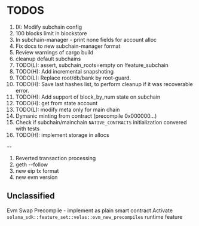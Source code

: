 # TODOS

1. IX: Modify subchain config
2. 100 blocks limit in blockstore
3. In subchain-manager - print none fields for account alloc
4. Fix docs to new subchain-manager format
5. Review warnings of cargo build
6. cleanup default subchains
7. TODO(L): assert, subchain_roots=empty on !feature_subchain
8. TODO(H): Add incremental snapshoting
9. TODO(L): Replace root/db/bank by root-guard.
10. TODO(H): Save last hashes list, to perform cleanup if it was recoverable error.
11. TODO(H): Add support of block_by_num state on subchain
12. TODO(H): get from state account
13. TODO(L): modify meta only for main chain
14. Dymanic minting from contract (precompile 0x000000...)
15. Check if subchain/mainchain `NATIVE_CONTRACTS` initialization convered with tests
16. TODO(H): implement storage in allocs

--

1. Reverted transaction processing
2. geth --follow
3. new eip tx format
4. new evm version

## Unclassified

Evm Swap Precompile - implement as plain smart contract
Activate `solana_sdk::feature_set::velas::evm_new_precompiles` runtime feature
